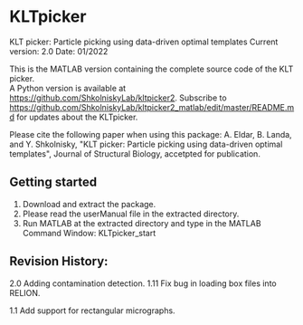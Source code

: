 # KLTpicker
KLT picker: Particle picking using data-driven optimal templates
Current version: 2.0
Date: 01/2022

This is the MATLAB version containing the complete source code of the KLT picker.  
A Python version is available at https://github.com/ShkolniskyLab/kltpicker2.
Subscribe to 
    https://github.com/ShkolniskyLab/kltpicker2_matlab/edit/master/README.md 
for updates about the KLTpicker.

Please cite the following paper when using this package:
A. Eldar, B. Landa, and Y. Shkolnisky, "KLT picker: Particle picking using data-driven optimal templates", Journal of Structural Biology, accetpted for publication.


Getting started
---------------
1. Download and extract the package.
2. Please read the userManual file in the extracted directory.
3. Run MATLAB at the extracted directory and type in the MATLAB Command Window:
KLTpicker_start



Revision History:
-----------------
2.0     Adding contamination detection.
1.11	Fix bug in loading box files into RELION.

 1.1	Add support for rectangular micrographs.
